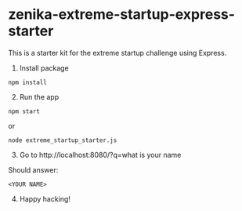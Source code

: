 # zenika-extreme-startup-express-starter

This is a starter kit for the extreme startup challenge using Express.

1. Install package

```shell
npm install
```

2. Run the app

```shell
npm start
```

or

```shell
node extreme_startup_starter.js
```

3. Go to http://localhost:8080/?q=what is your name

 Should answer:
 ```
 <YOUR NAME>
 ```

4. Happy hacking!

